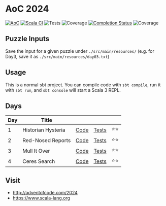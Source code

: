 # AoC 2024

[![AoC](https://img.shields.io/badge/AoC-2024-blue)](https://adventofcode.com/2024)
[![Scala CI](https://github.com/fred1234/aoc2024/actions/workflows/scala.yml/badge.svg?branch=main)](https://github.com/fred1234/aoc2024/actions/workflows/scala.yml)
<picture>
<img alt="Tests" src="https://img.shields.io/endpoint?url=https://gist.githubusercontent.com/fred1234/1b25c5fd1b9d750267c19f180337ec22/raw/4d7cf5c148b28b1df68c8f45353bddcc7741e64a/aoc2024-junit-tests.json">
</picture>
<picture>
<img alt="Coverage" src="https://img.shields.io/endpoint?url=https://gist.githubusercontent.com/fred1234/1b25c5fd1b9d750267c19f180337ec22/raw/4d7cf5c148b28b1df68c8f45353bddcc7741e64a/aoc2024-cobertura-coverage.json">
</picture>
[![Completion Status](https://img.shields.io/badge/license-MIT-blue.svg)](https://raw.githubusercontent.com/mariotacke/advent-of-code-2021/master/LICENSE)
<picture>
<img alt="Coverage" src="https://img.shields.io/endpoint?url=https://raw.githubusercontent.com/fred1234/aoc2024/main/.github/badges/completion.json">
</picture>

## Puzzle Inputs

Save the input for a given puzzle under `./src/main/resources/` (e.g. for Day3, save it as `./src/main/resources/day03.txt`)

## Usage

This is a normal sbt project. You can compile code with `sbt compile`, run it with `sbt run`, and `sbt console` will start a Scala 3 REPL.

## Days

| Day | Title              |                                      |                                       |        |
| --- | ------------------ | ------------------------------------ | ------------------------------------- | ------ |
| 1   | Historian Hysteria | [Code](./src/main/scala/Day01.scala) | [Tests](./src/test/scala/Day01.scala) | ⭐️⭐️ |
| 2   | Red-Nosed Reports  | [Code](./src/main/scala/Day02.scala) | [Tests](./src/test/scala/Day02.scala) | ⭐️⭐️ |
| 3   | Mull It Over       | [Code](./src/main/scala/Day03.scala) | [Tests](./src/test/scala/Day03.scala) | ⭐️⭐️ |
| 4   | Ceres Search       | [Code](./src/main/scala/Day04.scala) | [Tests](./src/test/scala/Day04.scala) | ⭐️⭐️ |

## Visit

- http://adventofcode.com/2024
- https://www.scala-lang.org
